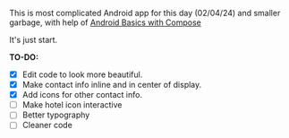 This is most complicated Android app for this day (02/04/24) and smaller garbage, with help of [Android Basics with Compose](https://developer.android.com/courses/android-basics-compose/course)

It's just start.

**TO-DO:**

- [X] Edit code to look more beautiful.
- [X] Make contact info inline and in center of display.
- [X] Add icons for other contact info.
- [ ] Make hotel icon interactive 
- [ ] Better typography
- [ ] Cleaner code
